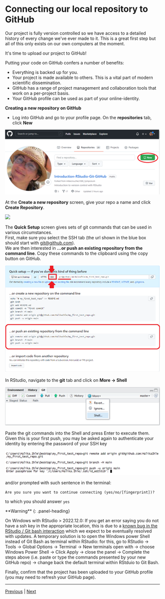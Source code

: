 # Connecting our local repository to GitHub

Our project is fully version controlled so we have access to a detailed history of every change we've ever made to it. This is a great first step but all of this only exists on our own computers at the moment.

It's time to upload our project to GitHub!

Putting your code on GitHub confers a number of benefits:

* Everything is backed up for you.
* Your project is made available to others. This is a vital part of modern scientific dissemination.
* GitHub has a range of project management and collaboration tools that work on a per-project basis.
* Your GitHub profile can be used as part of your online-identity.

**Creating a new repository on GitHub**

* Log into GitHub and go to your profile page. On the **repositories** tab, click **New**

<img src="assets/new_repo.png" width="600"> 

At the **Create a new repository** screen, give your repo a name and click **Create Repository**.

![](./assets/new_repo_name.png)

The **Quick Setup** screen gives sets of git commands that can be used in various circumstances.  
First, make sure you select the SSH tab (the url shown in the blue box should start with git@github.com).  
We are then interested in **…or push an existing repository from the command line**. Copy these commands to the clipboard using the copy button on GitHub. 

![](./assets/github_git_commands.png)

In RStudio, navigate to the **git** tab and click on **More -> Shell**

![](./assets/git_more_shell.png)

Paste the git commands into the Shell and press Enter to execute them.
Given this is your first push, you may be asked again to authenticate your identity by entering the password of your SSH key

![](./assets/first_push_confirm_identity.png)


and/or prompted with such sentence in the terminal:

```
Are you sure you want to continue connecting (yes/no/[fingerprint])?
```
to which you should answer `yes`


<div class="panel panel-warning">
**Warning**
{: .panel-heading}
<div class="panel-body">

On Windows with RStudio > 2022.12.0: If you get an error saying you do not have a ssh key in the appropriate location, this is due to a [known bug in the RStudio / Git bash interaction](https://community.rstudio.com/t/git-bash-uses-different-home-directory-in-rstudio-2022-12-0-on-windows/155508) which we expect to be eventually resolved with updates. A temporary solution is to open the Windows power Shell instead of Git Bash as terminal within RStudio: for this, go to RStudio -> Tools -> Global Options -> Terminal -> New terminals open with -> choose Windows Power Shell -> Click Apply -> close the panel -> Complete the steps above (i.e. paste or type the commands presented by your new GitHub repo) -> change back the default terminal within RStduio to Git Bash.

</div>
</div>



Finally, confirm that the project has been uploaded to your GitHub profile (you may need to refresh your GitHub page).

***

[Previous](./viewing_history.md) | [Next](./updates.md)
